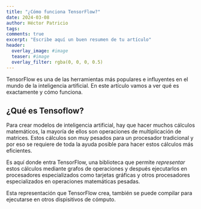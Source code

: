 ```yaml
---
title: "¿Cómo funciona TensorFlow?"
date: 2024-03-08
author: Héctor Patricio
tags:
comments: true
excerpt: "Escribe aquí un buen resumen de tu artículo"
header:
  overlay_image: #image
  teaser: #image
  overlay_filter: rgba(0, 0, 0, 0.5)
---
```


TensorFlow es una de las herramientas más populares e influyentes
en el mundo de la inteligencia artificial. En este artículo vamos a ver 
qué es exactamente y cómo funciona.

## ¿Qué es Tensoflow?

Para crear modelos de inteligencia artificial, hay que hacer muchos cálculos  
matemáticos, la mayoría de ellos son operaciones de multiplicación de matrices.
Estos cálculos son muy pesados para un procesador tradicional y por eso se
requiere de toda la ayuda posible para hacer estos cálculos más eficientes.

Es aquí donde entra TensorFlow, una biblioteca que permite _representar_ estos
cálculos mediante grafos de operaciones y después ejecutarlos en procesadores
especializados como tarjetas gráficas y otros procesadores especializados en
operaciones matemáticas pesadas.

Esta representación que TensorFlow crea, también se puede compilar para ejecutarse
en otros dispisitivos de cómputo.


